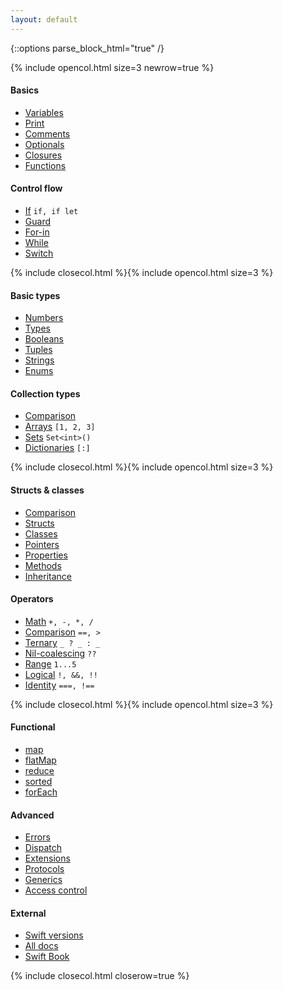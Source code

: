 ```yaml
---
layout: default
---
```

{::options parse_block_html="true" /}

{% include opencol.html size=3 newrow=true %}

#### Basics

* [Variables](/variables)
* [Print](/print)
* [Comments](/comments)
* [Optionals](/optionals)
* [Closures](/closures)
* [Functions](/functions)

#### Control flow

* [If](/if) `if, if let`
* [Guard](/guard)
* [For-in](/for-in)
* [While](/while)
* [Switch](/switch)

{% include closecol.html %}{% include opencol.html size=3 %}

#### Basic types

* [Numbers](/numbers)
* [Types](/types)
* [Booleans](/booleans)
* [Tuples](/tuples)
* [Strings](/strings)
* [Enums](/enums)

#### Collection types

* [Comparison](/collection-types-comparison)
* [Arrays](/arrays) `[1, 2, 3]`
* [Sets](/sets) `Set<int>()`
* [Dictionaries](/dictionaries) `[:]`

{% include closecol.html %}{% include opencol.html size=3 %}

#### Structs & classes

* [Comparison](/structs-vs-classes)
* [Structs](/structs)
* [Classes](/classes)
* [Pointers](/pointers)
* [Properties](/properties)
* [Methods](/methods)
* [Inheritance](/inheritance)

#### Operators

* [Math](/) `+, -, *, /`
* [Comparison](/comparison) `==, >`
* [Ternary](/ternary) `_ ? _ : _`
* [Nil-coalescing](/nil-coalescing) `??`
* [Range](/) `1...5`
* [Logical](/) `!, &&, !!`
* [Identity](/) `===, !==`

{% include closecol.html %}{% include opencol.html size=3 %}

#### Functional

* [map](/map)
* [flatMap](/flatmap)
* [reduce](/reduce)
* [sorted](/sorted)
* [forEach](/foreach)

#### Advanced

* [Errors](/errors)
* [Dispatch](/dispatch)
* [Extensions](/extensions)
* [Protocols](/protocols)
* [Generics](/generics)
* [Access control](/access-control)

#### External

* [Swift versions](https://iosref.com/swift/)
* [All docs](https://swift.org/documentation/)
* [Swift Book](https://docs.swift.org/swift-book/LanguageGuide/TheBasics.html)

{% include closecol.html closerow=true %}